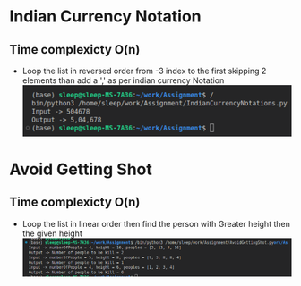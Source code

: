 # Indian Currency Notation
## Time complexicty O(n)
- Loop the list in reversed order from -3 index to the first skipping 2 elements than add a ',' as per indian currency Notation
![alt text](./media/indianCurrencyNotation.png)

# Avoid Getting Shot
## Time complexicty O(n)
- Loop the list in linear order then find the person with Greater height then the given height
![alt text](./media/AvoidGettingKill.png)
